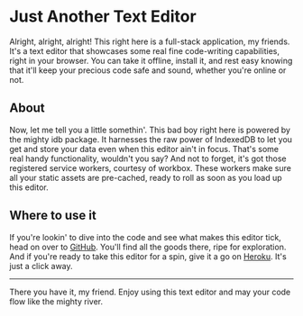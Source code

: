 # Just Another Text Editor
Alright, alright, alright! This right here is a full-stack application, my friends. It's a text editor that showcases some real fine code-writing capabilities, right in your browser. You can take it offline, install it, and rest easy knowing that it'll keep your precious code safe and sound, whether you're online or not.

## About
Now, let me tell you a little somethin'. This bad boy right here is powered by the mighty idb package. It harnesses the raw power of IndexedDB to let you get and store your data even when this editor ain't in focus. That's some real handy functionality, wouldn't you say? And not to forget, it's got those registered service workers, courtesy of workbox. These workers make sure all your static assets are pre-cached, ready to roll as soon as you load up this editor.

## Where to use it
If you're lookin' to dive into the code and see what makes this editor tick, head on over to [GitHub](https://github.com/ashtreid/TextSmith). You'll find all the goods there, ripe for exploration. And if you're ready to take this editor for a spin, give it a go on [Heroku](). It's just a click away.

---
There you have it, my friend. Enjoy using this text editor and may your code flow like the mighty river.
